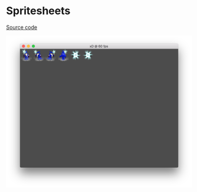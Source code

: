 # Spritesheets

[Source code](https://github.com/bernhardfritz/libxd/tree/master/examples/spritesheets)

![screenshot012](../_media/screenshots/screenshot012.png)
